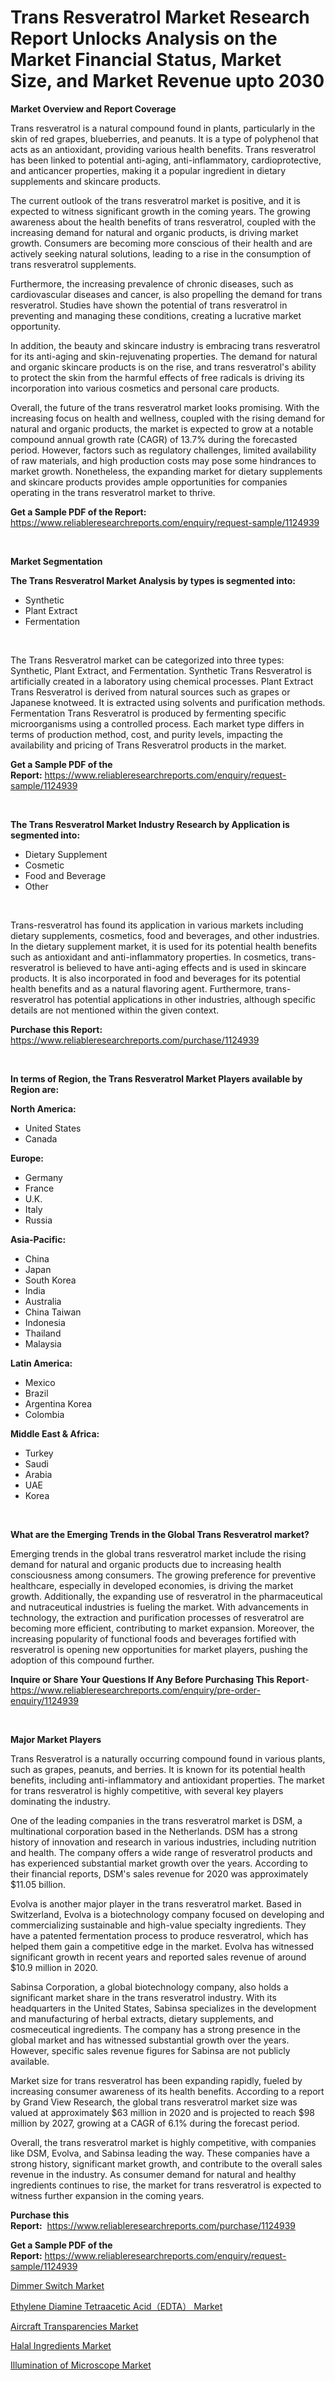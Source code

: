 <p><h1>Trans Resveratrol Market Research Report Unlocks Analysis on the Market Financial Status, Market Size, and Market Revenue upto 2030</h1></p><p><strong>Market Overview and Report Coverage</strong></p>
<p><p>Trans resveratrol is a natural compound found in plants, particularly in the skin of red grapes, blueberries, and peanuts. It is a type of polyphenol that acts as an antioxidant, providing various health benefits. Trans resveratrol has been linked to potential anti-aging, anti-inflammatory, cardioprotective, and anticancer properties, making it a popular ingredient in dietary supplements and skincare products.</p><p>The current outlook of the trans resveratrol market is positive, and it is expected to witness significant growth in the coming years. The growing awareness about the health benefits of trans resveratrol, coupled with the increasing demand for natural and organic products, is driving market growth. Consumers are becoming more conscious of their health and are actively seeking natural solutions, leading to a rise in the consumption of trans resveratrol supplements.</p><p>Furthermore, the increasing prevalence of chronic diseases, such as cardiovascular diseases and cancer, is also propelling the demand for trans resveratrol. Studies have shown the potential of trans resveratrol in preventing and managing these conditions, creating a lucrative market opportunity.</p><p>In addition, the beauty and skincare industry is embracing trans resveratrol for its anti-aging and skin-rejuvenating properties. The demand for natural and organic skincare products is on the rise, and trans resveratrol's ability to protect the skin from the harmful effects of free radicals is driving its incorporation into various cosmetics and personal care products.</p><p>Overall, the future of the trans resveratrol market looks promising. With the increasing focus on health and wellness, coupled with the rising demand for natural and organic products, the market is expected to grow at a notable compound annual growth rate (CAGR) of 13.7% during the forecasted period. However, factors such as regulatory challenges, limited availability of raw materials, and high production costs may pose some hindrances to market growth. Nonetheless, the expanding market for dietary supplements and skincare products provides ample opportunities for companies operating in the trans resveratrol market to thrive.</p></p>
<p><strong>Get a Sample PDF of the Report:</strong> <a href="https://www.reliableresearchreports.com/enquiry/request-sample/1124939">https://www.reliableresearchreports.com/enquiry/request-sample/1124939</a></p>
<p>&nbsp;</p>
<p><strong>Market Segmentation</strong></p>
<p><strong>The Trans Resveratrol Market Analysis by types is segmented into:</strong></p>
<p><ul><li>Synthetic</li><li>Plant Extract</li><li>Fermentation</li></ul></p>
<p>&nbsp;</p>
<p><p>The Trans Resveratrol market can be categorized into three types: Synthetic, Plant Extract, and Fermentation. Synthetic Trans Resveratrol is artificially created in a laboratory using chemical processes. Plant Extract Trans Resveratrol is derived from natural sources such as grapes or Japanese knotweed. It is extracted using solvents and purification methods. Fermentation Trans Resveratrol is produced by fermenting specific microorganisms using a controlled process. Each market type differs in terms of production method, cost, and purity levels, impacting the availability and pricing of Trans Resveratrol products in the market.</p></p>
<p><strong>Get a Sample PDF of the Report:</strong>&nbsp;<a href="https://www.reliableresearchreports.com/enquiry/request-sample/1124939">https://www.reliableresearchreports.com/enquiry/request-sample/1124939</a></p>
<p>&nbsp;</p>
<p><strong>The Trans Resveratrol Market Industry Research by Application is segmented into:</strong></p>
<p><ul><li>Dietary Supplement</li><li>Cosmetic</li><li>Food and Beverage</li><li>Other</li></ul></p>
<p>&nbsp;</p>
<p><p>Trans-resveratrol has found its application in various markets including dietary supplements, cosmetics, food and beverages, and other industries. In the dietary supplement market, it is used for its potential health benefits such as antioxidant and anti-inflammatory properties. In cosmetics, trans-resveratrol is believed to have anti-aging effects and is used in skincare products. It is also incorporated in food and beverages for its potential health benefits and as a natural flavoring agent. Furthermore, trans-resveratrol has potential applications in other industries, although specific details are not mentioned within the given context.</p></p>
<p><strong>Purchase this Report:</strong>&nbsp; <a href="https://www.reliableresearchreports.com/purchase/1124939">https://www.reliableresearchreports.com/purchase/1124939</a></p>
<p>&nbsp;</p>
<p><strong>In terms of Region, the Trans Resveratrol Market Players available by Region are:</strong></p>
<p>
    <p> <strong> North America: </strong>
        <ul>
            <li>United States</li>
            <li>Canada</li>
        </ul>
        </p> 
    <p> <strong> Europe: </strong>
        <ul>
            <li>Germany</li>
            <li>France</li>
            <li>U.K.</li>
            <li>Italy</li>
            <li>Russia</li>
        </ul>
        </p> 
    <p> <strong> Asia-Pacific: </strong>
        <ul>
            <li>China</li>
            <li>Japan</li>
            <li>South Korea</li>
            <li>India</li>
            <li>Australia</li>
            <li>China Taiwan</li>
            <li>Indonesia</li>
            <li>Thailand</li>
            <li>Malaysia</li>
        </ul>
        </p> 
    <p> <strong> Latin America: </strong>
        <ul>
            <li>Mexico</li>
            <li>Brazil</li>
            <li>Argentina Korea</li>
            <li>Colombia</li>
        </ul>
        </p> 
    <p> <strong> Middle East & Africa: </strong>
        <ul>
            <li>Turkey</li>
            <li>Saudi</li>
            <li>Arabia</li>
            <li>UAE</li>
            <li>Korea</li>
        </ul>
    </p>
    </p>
<p>&nbsp;</p>
<p><strong>What are the Emerging Trends in the Global Trans Resveratrol market?</strong></p>
<p><p>Emerging trends in the global trans resveratrol market include the rising demand for natural and organic products due to increasing health consciousness among consumers. The growing preference for preventive healthcare, especially in developed economies, is driving the market growth. Additionally, the expanding use of resveratrol in the pharmaceutical and nutraceutical industries is fueling the market. With advancements in technology, the extraction and purification processes of resveratrol are becoming more efficient, contributing to market expansion. Moreover, the increasing popularity of functional foods and beverages fortified with resveratrol is opening new opportunities for market players, pushing the adoption of this compound further.</p></p>
<p><strong>Inquire or Share Your Questions If Any Before Purchasing This Report</strong>- <a href="https://www.reliableresearchreports.com/enquiry/pre-order-enquiry/1124939">https://www.reliableresearchreports.com/enquiry/pre-order-enquiry/1124939</a></p>
<p>&nbsp;</p>
<p><strong>Major Market Players</strong></p>
<p><p>Trans Resveratrol is a naturally occurring compound found in various plants, such as grapes, peanuts, and berries. It is known for its potential health benefits, including anti-inflammatory and antioxidant properties. The market for trans resveratrol is highly competitive, with several key players dominating the industry.</p><p>One of the leading companies in the trans resveratrol market is DSM, a multinational corporation based in the Netherlands. DSM has a strong history of innovation and research in various industries, including nutrition and health. The company offers a wide range of resveratrol products and has experienced substantial market growth over the years. According to their financial reports, DSM's sales revenue for 2020 was approximately $11.05 billion.</p><p>Evolva is another major player in the trans resveratrol market. Based in Switzerland, Evolva is a biotechnology company focused on developing and commercializing sustainable and high-value specialty ingredients. They have a patented fermentation process to produce resveratrol, which has helped them gain a competitive edge in the market. Evolva has witnessed significant growth in recent years and reported sales revenue of around $10.9 million in 2020.</p><p>Sabinsa Corporation, a global biotechnology company, also holds a significant market share in the trans resveratrol industry. With its headquarters in the United States, Sabinsa specializes in the development and manufacturing of herbal extracts, dietary supplements, and cosmeceutical ingredients. The company has a strong presence in the global market and has witnessed substantial growth over the years. However, specific sales revenue figures for Sabinsa are not publicly available.</p><p>Market size for trans resveratrol has been expanding rapidly, fueled by increasing consumer awareness of its health benefits. According to a report by Grand View Research, the global trans resveratrol market size was valued at approximately $63 million in 2020 and is projected to reach $98 million by 2027, growing at a CAGR of 6.1% during the forecast period.</p><p>Overall, the trans resveratrol market is highly competitive, with companies like DSM, Evolva, and Sabinsa leading the way. These companies have a strong history, significant market growth, and contribute to the overall sales revenue in the industry. As consumer demand for natural and healthy ingredients continues to rise, the market for trans resveratrol is expected to witness further expansion in the coming years.</p></p>
<p><strong>Purchase this Report:</strong>&nbsp;&nbsp;<a href="https://www.reliableresearchreports.com/purchase/1124939">https://www.reliableresearchreports.com/purchase/1124939</a></p>
<p></p>
<p><strong>Get a Sample PDF of the Report:</strong>&nbsp;<a href="https://www.reliableresearchreports.com/enquiry/request-sample/1124939">https://www.reliableresearchreports.com/enquiry/request-sample/1124939</a></p>
<p><p><a href="https://medium.com/@deniseharvey70/dimmer-switch-market-size-growth-forecast-2023-2030-8f3e1719376b">Dimmer Switch Market</a></p><p><a href="https://github.com/Chiragrp23/Market-Research-Report-List-1/blob/main/ethylene-diamine-tetraacetic-acidedta-market.md">Ethylene Diamine Tetraacetic Acid（EDTA） Market</a></p><p><a href="https://www.linkedin.com/pulse/aircraft-transparencies-market-size-share-amp-trends-analysis-jbvue/">Aircraft Transparencies Market</a></p><p><a href="https://www.linkedin.com/pulse/halal-ingredients-market-research-report-unlocks-analysis-e9qze/">Halal Ingredients Market</a></p><p><a href="https://github.com/Chiragrp24/Market-Research-Report-List-1/blob/main/illumination-of-microscope-market.md">Illumination of Microscope Market</a></p></p>